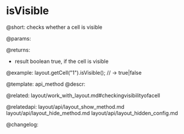 isVisible
=============

@short: checks whether a cell is visible


@params:


@returns:
- result	boolean		true, if the cell is visible


@example:
layout.getCell("1").isVisible(); // -> true|false


@template: api_method
@descr:

@related: layout/work_with_layout.md#checkingvisibilityofacell

@relatedapi: 
layout/api/layout_show_method.md
layout/api/layout_hide_method.md
layout/api/layout_hidden_config.md


@changelog:


